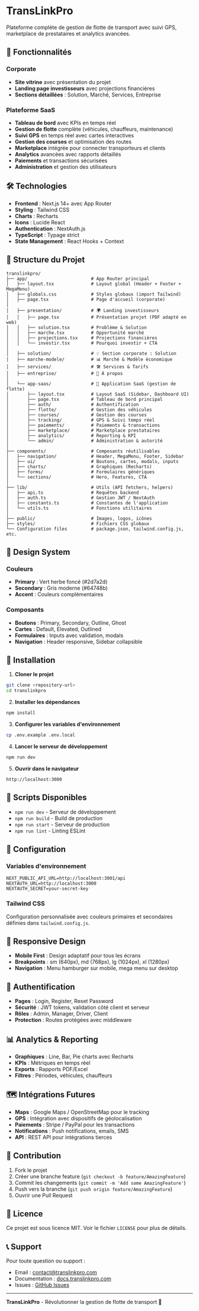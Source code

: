 # TransLinkPro

Plateforme complète de gestion de flotte de transport avec suivi GPS, marketplace de prestataires et analytics avancées.

## 🚀 Fonctionnalités

### Corporate
- **Site vitrine** avec présentation du projet
- **Landing page investisseurs** avec projections financières
- **Sections détaillées** : Solution, Marché, Services, Entreprise

### Plateforme SaaS
- **Tableau de bord** avec KPIs en temps réel
- **Gestion de flotte** complète (véhicules, chauffeurs, maintenance)
- **Suivi GPS** en temps réel avec cartes interactives
- **Gestion des courses** et optimisation des routes
- **Marketplace** intégrée pour connecter transporteurs et clients
- **Analytics** avancées avec rapports détaillés
- **Paiements** et transactions sécurisées
- **Administration** et gestion des utilisateurs

## 🛠️ Technologies

- **Frontend** : Next.js 14+ avec App Router
- **Styling** : Tailwind CSS
- **Charts** : Recharts
- **Icons** : Lucide React
- **Authentication** : NextAuth.js
- **TypeScript** : Typage strict
- **State Management** : React Hooks + Context

## 📁 Structure du Projet

```
translinkpro/
├── app/                        # App Router principal
│   ├── layout.tsx              # Layout global (Header + Footer + MegaMenu)
│   ├── globals.css             # Styles globaux (import Tailwind)
│   ├── page.tsx                # Page d'accueil (corporate)
│
│   ├── presentation/           # 🌍 Landing investisseurs
│   │   ├── page.tsx            # Présentation projet (PDF adapté en web)
│   │   ├── solution.tsx        # Problème & Solution
│   │   ├── marche.tsx          # Opportunité marché
│   │   ├── projections.tsx     # Projections financières
│   │   └── investir.tsx        # Pourquoi investir + CTA
│
│   ├── solution/               # 💡 Section corporate : Solution
│   ├── marche-modele/          # 📊 Marché & Modèle économique
│   ├── services/               # 🛠️ Services & Tarifs
│   ├── entreprise/             # 🏢 À propos
│
│   └── app-saas/               # 🚛 Application SaaS (gestion de flotte)
│       ├── layout.tsx          # Layout SaaS (Sidebar, Dashboard UI)
│       ├── page.tsx            # Tableau de bord principal
│       ├── auth/               # Authentification
│       ├── flotte/             # Gestion des véhicules
│       ├── courses/            # Gestion des courses
│       ├── tracking/           # GPS & Suivi temps réel
│       ├── paiements/          # Paiements & transactions
│       ├── marketplace/        # Marketplace prestataires
│       ├── analytics/          # Reporting & KPI
│       └── admin/              # Administration & autorité
│
├── components/                 # Composants réutilisables
│   ├── navigation/             # Header, MegaMenu, Footer, Sidebar
│   ├── ui/                     # Boutons, cartes, modals, inputs
│   ├── charts/                 # Graphiques (Recharts)
│   ├── forms/                  # Formulaires génériques
│   └── sections/               # Hero, Features, CTA
│
├── lib/                        # Utils (API fetchers, helpers)
│   ├── api.ts                  # Requêtes backend
│   ├── auth.ts                 # Gestion JWT / NextAuth
│   ├── constants.ts            # Constantes de l'application
│   └── utils.ts                # Fonctions utilitaires
│
├── public/                     # Images, logos, icônes
├── styles/                     # Fichiers CSS globaux
└── Configuration files         # package.json, tailwind.config.js, etc.
```

## 🎨 Design System

### Couleurs
- **Primary** : Vert herbe foncé (#2d7a2d)
- **Secondary** : Gris moderne (#64748b)
- **Accent** : Couleurs complémentaires

### Composants
- **Boutons** : Primary, Secondary, Outline, Ghost
- **Cartes** : Default, Elevated, Outlined
- **Formulaires** : Inputs avec validation, modals
- **Navigation** : Header responsive, Sidebar collapsible

## 🚀 Installation

1. **Cloner le projet**
```bash
git clone <repository-url>
cd translinkpro
```

2. **Installer les dépendances**
```bash
npm install
```

3. **Configurer les variables d'environnement**
```bash
cp .env.example .env.local
```

4. **Lancer le serveur de développement**
```bash
npm run dev
```

5. **Ouvrir dans le navigateur**
```
http://localhost:3000
```

## 📝 Scripts Disponibles

- `npm run dev` - Serveur de développement
- `npm run build` - Build de production
- `npm run start` - Serveur de production
- `npm run lint` - Linting ESLint

## 🔧 Configuration

### Variables d'environnement
```env
NEXT_PUBLIC_API_URL=http://localhost:3001/api
NEXTAUTH_URL=http://localhost:3000
NEXTAUTH_SECRET=your-secret-key
```

### Tailwind CSS
Configuration personnalisée avec couleurs primaires et secondaires définies dans `tailwind.config.js`.

## 📱 Responsive Design

- **Mobile First** : Design adaptatif pour tous les écrans
- **Breakpoints** : sm (640px), md (768px), lg (1024px), xl (1280px)
- **Navigation** : Menu hamburger sur mobile, mega menu sur desktop

## 🔐 Authentification

- **Pages** : Login, Register, Reset Password
- **Sécurité** : JWT tokens, validation côté client et serveur
- **Rôles** : Admin, Manager, Driver, Client
- **Protection** : Routes protégées avec middleware

## 📊 Analytics & Reporting

- **Graphiques** : Line, Bar, Pie charts avec Recharts
- **KPIs** : Métriques en temps réel
- **Exports** : Rapports PDF/Excel
- **Filtres** : Périodes, véhicules, chauffeurs

## 🗺️ Intégrations Futures

- **Maps** : Google Maps / OpenStreetMap pour le tracking
- **GPS** : Intégration avec dispositifs de géolocalisation
- **Paiements** : Stripe / PayPal pour les transactions
- **Notifications** : Push notifications, emails, SMS
- **API** : REST API pour intégrations tierces

## 🤝 Contribution

1. Fork le projet
2. Créer une branche feature (`git checkout -b feature/AmazingFeature`)
3. Commit les changements (`git commit -m 'Add some AmazingFeature'`)
4. Push vers la branche (`git push origin feature/AmazingFeature`)
5. Ouvrir une Pull Request

## 📄 Licence

Ce projet est sous licence MIT. Voir le fichier `LICENSE` pour plus de détails.

## 📞 Support

Pour toute question ou support :
- Email : contact@translinkpro.com
- Documentation : [docs.translinkpro.com](https://docs.translinkpro.com)
- Issues : [GitHub Issues](https://github.com/translinkpro/translinkpro/issues)

---

**TransLinkPro** - Révolutionner la gestion de flotte de transport 🚛




